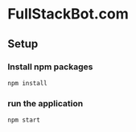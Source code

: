 # FullStackBot.com

## Setup

### Install npm packages 
```
npm install
```
### run the application
```
npm start
```
